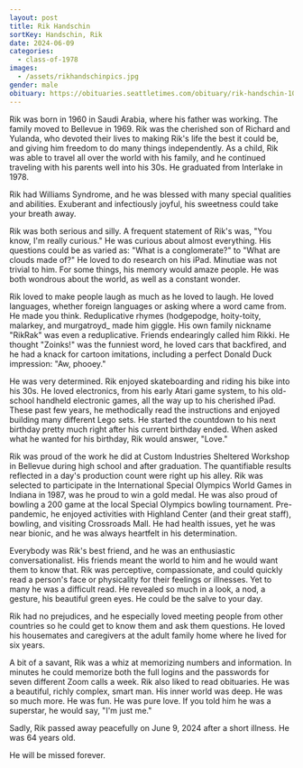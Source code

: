 ```yaml
---
layout: post
title: Rik Handschin
sortKey: Handschin, Rik
date: 2024-06-09
categories:
  - class-of-1978
images:
  - /assets/rikhandschinpics.jpg
gender: male
obituary: https://obituaries.seattletimes.com/obituary/rik-handschin-1090011762
---
```

Rik was born in 1960 in Saudi Arabia, where his father was working. The family moved to Bellevue in 1969. Rik was the cherished son of Richard and Yulanda, who devoted their lives to making Rik's life the best it could be, and giving him freedom to do many things independently. As a child, Rik was able to travel all over the world with his family, and he continued traveling with his parents well into his 30s. He graduated from Interlake in 1978.

Rik had Williams Syndrome, and he was blessed with many special qualities and abilities. Exuberant and infectiously joyful, his sweetness could take your breath away.

Rik was both serious and silly. A frequent statement of Rik's was, "You know, I'm really curious." He was curious about almost everything. His questions could be as varied as: "What is a conglomerate?" to "What are clouds made of?" He loved to do research on his iPad. Minutiae was not trivial to him. For some things, his memory would amaze people. He was both wondrous about the world, as well as a constant wonder.

Rik loved to make people laugh as much as he loved to laugh. He loved languages, whether foreign languages or asking where a word came from. He made you think. Reduplicative rhymes (hodgepodge, hoity-toity, malarkey, and murgatroyd_ made him giggle. His own family nickname "RikRak" was even a reduplicative. Friends endearingly called him Rikki. He thought "Zoinks!" was the funniest word, he loved cars that backfired, and he had a knack for cartoon imitations, including a perfect Donald Duck impression: "Aw, phooey."

He was very determined. Rik enjoyed skateboarding and riding his bike into his 30s. He loved electronics, from his early Atari game system, to his old-school handheld electronic games, all the way up to his cherished iPad. These past few years, he methodically read the instructions and enjoyed building many different Lego sets. He started the countdown to his next birthday pretty much right after his current birthday ended. When asked what he wanted for his birthday, Rik would answer, "Love."

Rik was proud of the work he did at Custom Industries Sheltered Workshop in Bellevue during high school and after graduation. The quantifiable results reflected in a day's production count were right up his alley. Rik was selected to participate in the International Special Olympics World Games in Indiana in 1987, was he proud to win a gold medal. He was also proud of bowling a 200 game at the local Special Olympics bowling tournament. Pre-pandemic, he enjoyed activities with Highland Center (and their great staff), bowling, and visiting Crossroads Mall. He had health issues, yet he was near bionic, and he was always heartfelt in his determination.

Everybody was Rik's best friend, and he was an enthusiastic conversationalist. His friends meant the world to him and he would want them to know that. Rik was perceptive, compassionate, and could quickly read a person's face or physicality for their feelings or illnesses. Yet to many he was a difficult read. He revealed so much in a look, a nod, a gesture, his beautiful green eyes. He could be the salve to your day.

Rik had no prejudices, and he especially loved meeting people from other countries so he could get to know them and ask them questions. He loved his housemates and caregivers at the adult family home where he lived for six years.

A bit of a savant, Rik was a whiz at memorizing numbers and information. In minutes he could memorize both the full logins and the passwords for seven different Zoom calls a week. Rik also liked to read obituaries. He was a beautiful, richly complex, smart man. His inner world was deep. He was so much more. He was fun. He was pure love. If you told him he was a superstar, he would say, "I'm just me."

Sadly, Rik passed away peacefully on June 9, 2024 after a short illness. He was 64 years old. 

He will be missed forever.